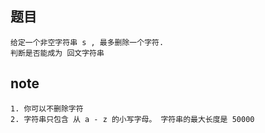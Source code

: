 ## 题目
    给定一个非空字符串 s , 最多删除一个字符.
    判断是否能成为 回文字符串

## note
    1. 你可以不删除字符
    2. 字符串只包含 从 a - z 的小写字母。 字符串的最大长度是 50000